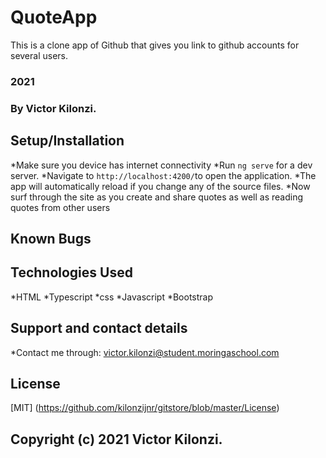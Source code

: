 # QuoteApp
This is a clone app of Github that gives you link to github accounts for several users.

### 2021
### By Victor Kilonzi.

## Setup/Installation
*Make sure you device has internet connectivity
*Run `ng serve` for a dev server. 
*Navigate to `http://localhost:4200/`to open the application.
*The app will automatically reload if you change any of the source files.
*Now surf through the site as you create and share quotes as well as reading quotes from other users

## Known Bugs
## Technologies Used
*HTML
*Typescript
*css
*Javascript
*Bootstrap

## Support and contact details
*Contact me through:
victor.kilonzi@student.moringaschool.com

##  License
[MIT] (https://github.com/kilonzijnr/gitstore/blob/master/License)

## Copyright (c) 2021 Victor Kilonzi.

#